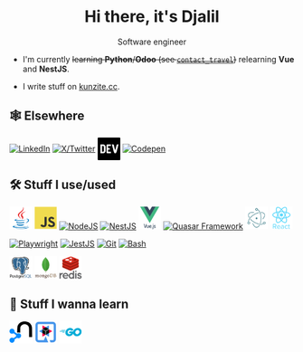 <h1 align="center">Hi there, it's Djalil</h1>
<div align="center">Software engineer</div>

- I'm currently
  ~~learning **Python**/**Odoo** (see [`contact_travel`](https://github.com/djalilhebal/contact_travel))~~
  relearning **Vue** and **NestJS**.

- I write stuff on [kunzite.cc](https://kunzite.cc).

<h2 align="left">🕸️ Elsewhere</h2>
<p align="left">
<a href="https://linkedin.com/in/abdeldjalilhebal"><img alt="LinkedIn" height="40" align="center" src="https://cdn.jsdelivr.net/gh/devicons/devicon@latest/icons/linkedin/linkedin-plain.svg" /></a>
<a href="https://twitter.com/djalilhebal"><img alt="X/Twitter" align="center" height="40" src="https://cdn.jsdelivr.net/gh/devicons/devicon@latest/icons/twitter/twitter-original.svg" /></a>
<a href="https://dev.to/djalilhebal"><img alt="DEV" align="center" height="40" src="./assets//dev-black.png" /></a>
<a href="https://codepen.io/djalilhebal"><img alt="Codepen" align="center" height="40" src="https://cdn.jsdelivr.net/gh/devicons/devicon@latest/icons/codepen/codepen-original.svg"/></a>
</p>


<h2 align="left">🛠️ Stuff I use/used</h2>
<p align="left">
<a href="https://www.java.com"><img alt="Java" src="https://raw.githubusercontent.com/devicons/devicon/master/icons/java/java-original.svg" height="40"/></a>
<!-- JavaScript -->
<a href="https://developer.mozilla.org/en-US/docs/Web/JavaScript"><img alt="JavaScript" src="https://raw.githubusercontent.com/devicons/devicon/master/icons/javascript/javascript-original.svg" height="40"/></a> 
<a href="https://nodejs.org"><img alt="NodeJS" height="40" src="https://cdn.jsdelivr.net/gh/devicons/devicon@latest/icons/nodejs/nodejs-original.svg" /></a>
<a href="https://docs.nestjs.com"><img alt="NestJS" src="https://cdn.jsdelivr.net/gh/devicons/devicon@latest/icons/nestjs/nestjs-original.svg" height="40" /></a>
<a href="https://vuejs.org"><img alt="VueJS" src="https://raw.githubusercontent.com/devicons/devicon/master/icons/vuejs/vuejs-original-wordmark.svg" height="40"/></a>
<a href="https://quasar.dev"><img alt="Quasar Framework" height="40" src="https://cdn.jsdelivr.net/gh/devicons/devicon@latest/icons/quasar/quasar-original.svg"/></a>
<a href="https://www.electronjs.org"><img alt="Electron" src="https://raw.githubusercontent.com/devicons/devicon/master/icons/electron/electron-original.svg" height="40"/></a> 
<!-- React -->
<a href="https://reactjs.org"><img alt="React" src="https://raw.githubusercontent.com/devicons/devicon/master/icons/react/react-original-wordmark.svg" height="40"/></a>

<!-- Meh -->
<a href="https://playwright.dev"><img alt="Playwright" height="40" src="https://cdn.jsdelivr.net/gh/devicons/devicon@latest/icons/playwright/playwright-original.svg" /></a>
<a href="https://jestjs.io"><img alt="JestJS" height="40" src="https://cdn.jsdelivr.net/gh/devicons/devicon@latest/icons/jest/jest-plain.svg"/></a>
<a href="https://git-scm.com"><img alt="Git" height="40" src="https://cdn.jsdelivr.net/gh/devicons/devicon@latest/icons/git/git-original.svg"/></a>
<a href="https://www.gnu.org/software/bash/"><img alt="Bash" height="40" src="https://cdn.jsdelivr.net/gh/devicons/devicon@latest/icons/bash/bash-original.svg"  /></a>

<!-- Databases -->
<a href="https://www.postgresql.org"><img alt="PostgreSQL" src="https://raw.githubusercontent.com/devicons/devicon/master/icons/postgresql/postgresql-original-wordmark.svg" height="40"/></a>
<a href="https://www.mongodb.com"><img alt="MongoDB" src="https://raw.githubusercontent.com/devicons/devicon/master/icons/mongodb/mongodb-original-wordmark.svg" height="40"/></a>
<a href="https://redis.io"><img alt="Redis" src="https://raw.githubusercontent.com/devicons/devicon/master/icons/redis/redis-original-wordmark.svg" height="40"/></a>


<h2 align="left">🌱 Stuff I wanna learn</h2>
<a href="https://neo4j.com/"><img alt="Neo4j" src="https://raw.githubusercontent.com/devicons/devicon/master/icons/neo4j/neo4j-original.svg" height="40"/></a>
<a href="https://quarkus.io/"><img alt="Quarkus" src="https://raw.githubusercontent.com/devicons/devicon/master/icons/quarkus/quarkus-original.svg" height="40"/></a>
<a href="https://go.dev/"><img alt="Go" src="https://raw.githubusercontent.com/devicons/devicon/master/icons/go/go-original-wordmark.svg" height="40"/></a>
</p>
